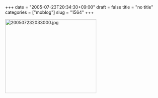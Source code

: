 +++
date = "2005-07-23T20:34:30+09:00"
draft = false
title = "no title"
categories = ["moblog"]
slug = "1564"
+++

<img src="http://ieiriblog.jugem.cc/?image=4209" class="pict" width="293" height="240" alt="200507232033000.jpg" />
&nbsp;
